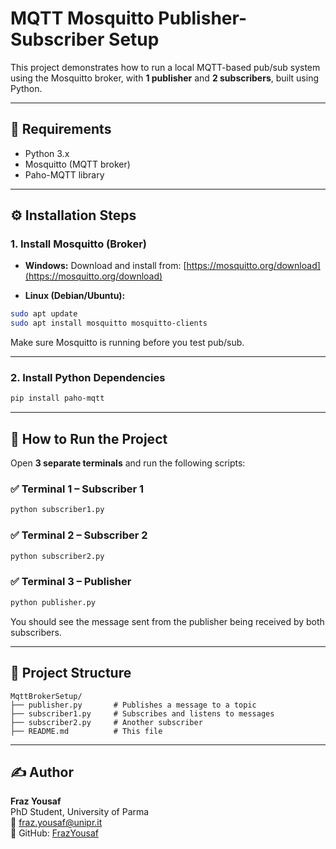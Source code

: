 # MQTT Mosquitto Publisher-Subscriber Setup

This project demonstrates how to run a local MQTT-based pub/sub system using the Mosquitto broker, with **1 publisher** and **2 subscribers**, built using Python.

---

## 🧠 Requirements

- Python 3.x
- Mosquitto (MQTT broker)
- Paho-MQTT library

---

## ⚙️ Installation Steps

### 1. Install Mosquitto (Broker)

- **Windows:**
  Download and install from: [https://mosquitto.org/download](https://mosquitto.org/download)

- **Linux (Debian/Ubuntu):**
```bash
sudo apt update
sudo apt install mosquitto mosquitto-clients
```

Make sure Mosquitto is running before you test pub/sub.

---

### 2. Install Python Dependencies

```bash
pip install paho-mqtt
```

---

## 🚀 How to Run the Project

Open **3 separate terminals** and run the following scripts:

### ✅ Terminal 1 – Subscriber 1

```bash
python subscriber1.py
```

### ✅ Terminal 2 – Subscriber 2

```bash
python subscriber2.py
```

### ✅ Terminal 3 – Publisher

```bash
python publisher.py
```

You should see the message sent from the publisher being received by both subscribers.

---

## 📁 Project Structure

```text
MqttBrokerSetup/
├── publisher.py       # Publishes a message to a topic
├── subscriber1.py     # Subscribes and listens to messages
├── subscriber2.py     # Another subscriber
├── README.md          # This file
```

---

## ✍️ Author

**Fraz Yousaf**  
PhD Student, University of Parma  
📧 fraz.yousaf@unipr.it  
🔗 GitHub: [FrazYousaf](https://github.com/FrazYousaf)
